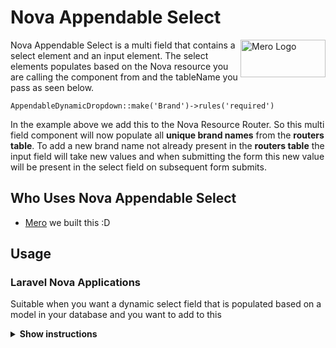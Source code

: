 # Nova Appendable Select

<img src="https://mero.co/wp-content/uploads/2019/03/merologotransparent-136x60.png" align="right"
     title="Mero Logo" width="136" height="60">

Nova Appendable Select is a multi field that contains a select element and an input element. The select elements populates based on the Nova resource you are calling the component from and the tableName you pass as seen below. 

    AppendableDynamicDropdown::make('Brand')->rules('required')

In the example above we add this to the Nova Resource Router. So this multi field component will now populate all **unique brand names** from the **routers table**. To add a new brand name not already present in the **routers table** the input field will take new values and when submitting the form this new value will be present in the select field on subsequent form submits. 


## Who Uses Nova Appendable Select

* [Mero](https://mero.co) we built this :D 

## Usage

### Laravel Nova Applications

Suitable when you want a dynamic select field that is populated based on a model in your database and you want to add to this

<details><summary><b>Show instructions</b></summary>

1. Install the preset:
	```
    $ composer require mero/nova-appendable-select
	```

2. Add the Nova Field Component to your Nova resource
	```
    use Mero\AppendableDynamicDropdown\AppendableDynamicDropdown;
	```
	
3. You're all set!

</details>
